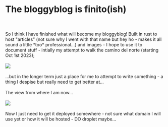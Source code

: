 # The bloggyblog is finito(ish)

<br>
<br>
So I think I have finished what will become my bloggyblog! Built in rust to host "articles" (not sure why I went with that name but hey ho - makes it all sound a little *too* professional...) and images - I hope to use it to document stuff - intially my attempt to walk the camino del norte (starting Oct 1st 2023);
<br>
<br>
<a href="/image/raw/14e189ed-94c1-44d9-8df1-6340b78b4bad" target="_blank">
<img src="/image/raw/14e189ed-94c1-44d9-8df1-6340b78b4bad">
</a>
<br>
<br>
...but in the longer term just a place for me to attempt to write something - a thing I despise but really need to get better at...
<br>
<br>
The view from where I am now...
<br>
<br>
<a href="/image/raw/1bf92c05-1200-461c-aa11-fb152f04415e" target="_blank">
<img src="/image/raw/1bf92c05-1200-461c-aa11-fb152f04415e">
</a>
<br>
<br>
Now I just need to get it deployed somewhere - not sure what domain I will use yet or how it will be hosted - DO droplet maybe...
